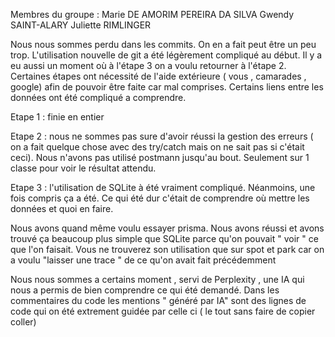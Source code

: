 Membres du groupe : 
Marie DE AMORIM PEREIRA DA SILVA
Gwendy SAINT-ALARY
Juliette RIMLINGER

Nous nous sommes perdu dans les commits. On en a fait peut être un peu trop.
L'utilisation nouvelle de git a été légèrement compliqué au début. Il y a eu aussi un moment où à l'étape 3 on a voulu retourner à l'étape 2. 
Certaines étapes ont nécessité de l'aide extérieure ( vous , camarades , google) afin de pouvoir être faite car mal comprises. Certains liens entre les données ont été compliqué a comprendre. 

Etape 1 : finie en entier

Etape 2 : nous ne sommes pas sure d'avoir réussi la gestion des erreurs ( on a fait quelque chose avec des try/catch mais on ne sait pas si c'était ceci). Nous n'avons pas utilisé postmann jusqu'au bout. Seulement sur 1 classe pour voir le résultat attendu.

Etape 3 : l'utilisation de SQLite à été vraiment compliqué. Néanmoins, une fois compris ça a été. Ce qui été dur c'était de comprendre où mettre les données et quoi en faire.

Nous avons quand même voulu essayer prisma. Nous avons réussi et avons trouvé ça beaucoup plus simple que SQLite parce qu'on pouvait " voir " ce que l'on faisait. Vous ne trouverez son utilisation que sur spot et park car on a voulu "laisser une trace " de ce qu'on avait fait précédemment 

Nous nous sommes a certains moment , servi de Perplexity , une IA qui nous a permis de bien comprendre ce qui été demandé. Dans les commentaires du code les mentions " généré par IA" sont des lignes de code qui on été extrement guidée par celle ci ( le tout sans faire de copier coller) 
